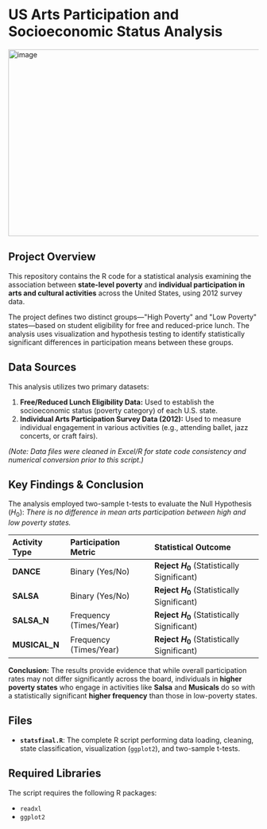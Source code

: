 # US Arts Participation and Socioeconomic Status Analysis

<img width="720" height="375" alt="image" src="https://github.com/user-attachments/assets/9115cdde-479a-452d-8596-29541194eb12" />

## Project Overview
This repository contains the R code for a statistical analysis examining the association between **state-level poverty** and **individual participation in arts and cultural activities** across the United States, using 2012 survey data.

The project defines two distinct groups—"High Poverty" and "Low Poverty" states—based on student eligibility for free and reduced-price lunch. The analysis uses visualization and hypothesis testing to identify statistically significant differences in participation means between these groups.

## Data Sources
This analysis utilizes two primary datasets:
1.  **Free/Reduced Lunch Eligibility Data:** Used to establish the socioeconomic status (poverty category) of each U.S. state.
2.  **Individual Arts Participation Survey Data (2012):** Used to measure individual engagement in various activities (e.g., attending ballet, jazz concerts, or craft fairs).

*(Note: Data files were cleaned in Excel/R for state code consistency and numerical conversion prior to this script.)*

## Key Findings & Conclusion
The analysis employed two-sample t-tests to evaluate the Null Hypothesis ($H_0$): *There is no difference in mean arts participation between high and low poverty states.*

| Activity Type | Participation Metric | Statistical Outcome |
| :--- | :--- | :--- |
| **DANCE** | Binary (Yes/No) | **Reject $H_0$** (Statistically Significant) |
| **SALSA** | Binary (Yes/No) | **Reject $H_0$** (Statistically Significant) |
| **SALSA_N** | Frequency (Times/Year) | **Reject $H_0$** (Statistically Significant) |
| **MUSICAL_N** | Frequency (Times/Year) | **Reject $H_0$** (Statistically Significant) |

**Conclusion:** The results provide evidence that while overall participation rates may not differ significantly across the board, individuals in **higher poverty states** who engage in activities like **Salsa** and **Musicals** do so with a statistically significant **higher frequency** than those in low-poverty states.

## Files
* **`statsfinal.R`**: The complete R script performing data loading, cleaning, state classification, visualization (`ggplot2`), and two-sample t-tests.

## Required Libraries
The script requires the following R packages:
* `readxl`
* `ggplot2`
